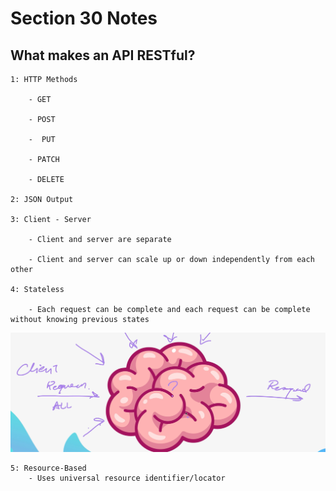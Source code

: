 # Section 30 Notes

## What makes an API RESTful?

    1: HTTP Methods

        - GET

        - POST

        -  PUT

        - PATCH

        - DELETE

    2: JSON Output

    3: Client - Server

        - Client and server are separate

        - Client and server can scale up or down independently from each other

    4: Stateless

        - Each request can be complete and each request can be complete without knowing previous states

![image](./assets/statelessIllustration.png)

    5: Resource-Based
        - Uses universal resource identifier/locator